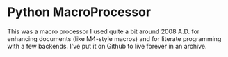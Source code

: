 # Python MacroProcessor

This was a macro processor I used quite a bit around 2008 A.D. for enhancing documents (like M4-style macros) and for
literate programming with a few backends.  I've put it on Github to live forever in an archive.


